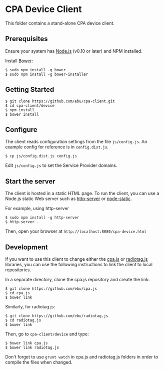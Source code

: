 CPA Device Client
=================

This folder contains a stand-alone CPA device client.

## Prerequisites

Ensure your system has [Node.js](http://nodejs.org/) (v0.10 or later) and NPM installed.

Install [Bower](http://bower.io/):

    $ sudo npm install -g bower
    $ sudo npm install -g bower-installer

## Getting Started

    $ git clone https://github.com/ebu/cpa-client.git
    $ cd cpa-client/device
    $ npm install
    $ bower install

## Configure

The client reads configuration settings from the file `js/config.js`.
An example config for reference is in `config.dist.js`.

    $ cp js/config.dist.js config.js

Edit `js/config.js` to set the Service Provider domains.

## Start the server

The client is hosted in a static HTML page. To run the client, you can use a
Node.js static Web server such as
[http-server](https://github.com/nodeapps/http-server)
or [node-static](https://github.com/cloudhead/node-static).

For example, using http-server

    $ sudo npm install -g http-server
    $ http-server .

Then, open your browser at `http://localhost:8080/cpa-device.html`

## Development

If you want to use this client to change either the [cpa.js](https://github.com/ebu/cpa.js)
or [radiotag.js](https://github.com/ebu/radiotag.js) libraries, you can use the
following instructions to link the client to local repositories.

In a separate directory, clone the cpa.js repository and create the link:

    $ git clone https://github.com/ebu/cpa.js
    $ cd cpa.js
    $ bower link

Similarly, for radiotag.js:

    $ git clone https://github.com/ebu/radiotag.js
    $ cd radiotag.js
    $ bower link

Then, go to `cpa-client/device` and type:

    $ bower link cpa.js
    $ bower link radiotag.js

Don't forget to use `grunt watch` in cpa.js and radiotag.js folders in order
to compile the files when changed.
